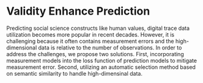 # Validity Enhance Prediction

Predicting social science constructs like human values, digital trace data utilization becomes more popular in recent decades. However, it is challenging because it often contains measurement errors and the high-dimensional data is relative to the number of observations. In order to address the challenges, we propose two solutions. First, incorporating measurement models into the loss function of prediction models to mitigate measurement error. Second, utilizing an automatic selection method based on semantic similarity to handle high-dimensinal data.


